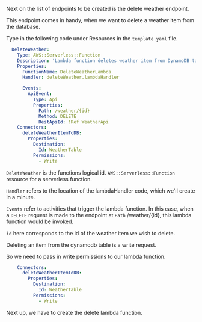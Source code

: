 Next on the list of endpoints to be created is the delete weather endpoint.

This endpoint comes in handy, when we want to delete a weather item from the database.

Type in the following code under Resources in the `template.yaml` file.

```yaml
  DeleteWeather:
    Type: AWS::Serverless::Function
    Description: 'Lambda function deletes weather item from DynamoDB table'
    Properties:
      FunctionName: DeleteWeatherLambda
      Handler: deleteWeather.lambdaHandler

      Events:
        ApiEvent:
          Type: Api
          Properties:
            Path: /weather/{id}
            Method: DELETE
            RestApiId: !Ref WeatherApi
    Connectors:
      deleteWeatherItemToDB:
        Properties:
          Destination:
            Id: WeatherTable
          Permissions:
            - Write
```


`DeleteWeather` is the functions logical id.
`AWS::Serverless::Function` resource for a serverless function.

`Handler` refers to the location of the lambdaHandler code, which we'll create in a minute.

`Events` refer to activities that trigger the lambda function.
In this case, when a `DELETE` request is made to the endpoint at `Path` /weather/{id},
this lambda function would be invoked.

`id` here corresponds to the id of the weather item we wish to delete.

Deleting an item from the dynamodb table is a write request. 

So we need to pass in write permissions to our lambda function.


```yaml
    Connectors:
      deleteWeatherItemToDB:
        Properties:
          Destination:
            Id: WeatherTable
          Permissions:
            - Write
```
Next up, we have to create the delete lambda function.